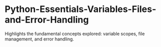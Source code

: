# Python-Essentials-Variables-Files-and-Error-Handling
Highlights the fundamental concepts explored: variable scopes, file management, and error handling.
